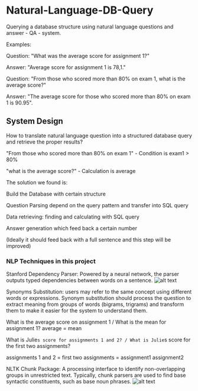 # Natural-Language-DB-Query
Querying a database structure using natural language questions and answer - QA - system. 

Examples: 

Question: "What was the average score for assignment 1?"

Answer: "Average score for assignment 1 is 78,1."

Question: "From those who scored more than 80% on exam 1, what is the average score?"

Answer: "The average score for those who scored more than 80% on exam 1 is 90.95".

## System Design
How to translate natural language question into a structured database query and retrieve the proper results?

"From those who scored more than 80% on exam 1" - Condition is exam1 > 80%

"what is the average score?" - Calculation is average

The solution we found is:

Build the Database with certain structure

Question Parsing depend on the query pattern and transfer into SQL query

Data retrieving: finding and calculating with SQL query

Answer generation which feed back a certain number 

(Ideally it should feed back with a full sentence and this step will be improved)

### NLP Techniques in this project

Stanford Dependency Parser: Powered by a neural network, the parser outputs typed dependencies between words on a sentence.
![alt text](https://raw.githubusercontent.com/username/projectname/branch/path/to/img.png)

Synonyms Substitution: users may refer to the same concept using different words or expressions. Synonym substitution should process the question to extract meaning from groups of words (bigrams, trigrams) and transform them to make it easier for the system to understand them.

What is the average score on assignment 1 / What is the mean for assignment 1? average = mean

What is Julie`s score for assignments 1 and 2? / What is Julie`s score for the first two assignments?

assignments 1 and 2 = first two assignments = assignment1 assignment2

NLTK Chunk Package: A processing interface to identify non-overlapping groups in unrestricted text. 
Typically, chunk parsers are used to find base syntactic constituents, such as base noun phrases.
![alt text](https://raw.githubusercontent.com/username/projectname/branch/path/to/img.png)


